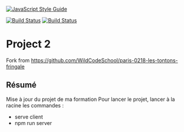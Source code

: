 [![JavaScript Style Guide](https://img.shields.io/badge/code_style-standard-brightgreen.svg)](https://standardjs.com)


[![Build Status](https://travis-ci.org/WildCodeSchool/paris-0218-les-tontons-fringale.svg?branch=dev)](https://travis-ci.org/WildCodeSchool/paris-0218-les-tontons-fringale)
[![Build Status](https://travis-ci.org/WildCodeSchool/paris-0218-les-tontons-fringale.svg?branch=dev)](https://travis-ci.org/WildCodeSchool/paris-0218-les-tontons-fringale)


# Project 2

Fork from https://github.com/WildCodeSchool/paris-0218-les-tontons-fringale

## Résumé

Mise à jour du projet de ma formation 
Pour lancer le projet, lancer à la racine les commandes : 
- serve client
- npm run server
